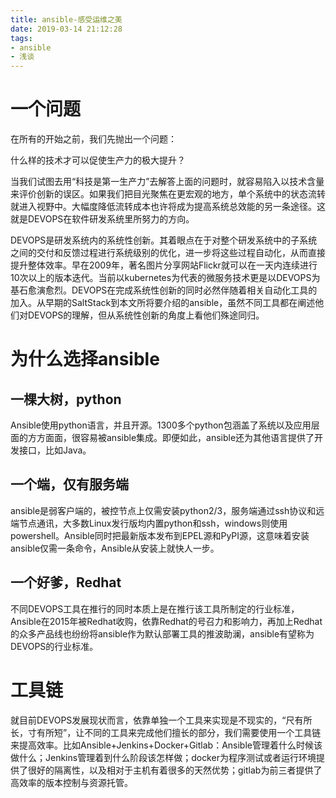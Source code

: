 ```yaml
---
title: ansible-感受运维之美
date: 2019-03-14 21:12:28
tags:
- ansible
- 浅谈
---
```


# 一个问题

在所有的开始之前，我们先抛出一个问题：

什么样的技术才可以促使生产力的极大提升？

当我们试图去用“科技是第一生产力”去解答上面的问题时，就容易陷入以技术含量来评价创新的误区。如果我们把目光聚焦在更宏观的地方，单个系统中的状态流转就进入视野中。大幅度降低流转成本也许将成为提高系统总效能的另一条途径。这就是DEVOPS在软件研发系统里所努力的方向。



<!--more-->

DEVOPS是研发系统内的系统性创新。其着眼点在于对整个研发系统中的子系统之间的交付和反馈过程进行系统级别的优化，进一步将这些过程自动化，从而直接提升整体效率。早在2009年，著名图片分享网站Flickr就可以在一天内连续进行10次以上的版本迭代。当前以kubernetes为代表的微服务技术更是以DEVOPS为基石愈演愈烈。DEVOPS在完成系统性创新的同时必然伴随着相关自动化工具的加入。从早期的SaltStack到本文所将要介绍的ansible，虽然不同工具都在阐述他们对DEVOPS的理解，但从系统性创新的角度上看他们殊途同归。

# 为什么选择ansible

## 一棵大树，python
Ansible使用python语言，并且开源。1300多个python包涵盖了系统以及应用层面的方方面面，很容易被ansible集成。即便如此，ansible还为其他语言提供了开发接口，比如Java。
## 一个端，仅有服务端
ansible是弱客户端的，被控节点上仅需安装python2/3，服务端通过ssh协议和远端节点通讯，大多数Linux发行版均内置python和ssh，windows则使用powershell。Ansible同时把最新版本发布到EPEL源和PyPI源，这意味着安装ansible仅需一条命令，Ansible从安装上就快人一步。
## 一个好爹，Redhat
不同DEVOPS工具在推行的同时本质上是在推行该工具所制定的行业标准，Ansible在2015年被Redhat收购，依靠Redhat的号召力和影响力，再加上Redhat的众多产品线也纷纷将ansible作为默认部署工具的推波助澜，ansible有望称为DEVOPS的行业标准。

# 工具链

就目前DEVOPS发展现状而言，依靠单独一个工具来实现是不现实的，“尺有所长，寸有所短”，让不同的工具来完成他们擅长的部分，我们需要使用一个工具链来提高效率。比如Ansible+Jenkins+Docker+Gitlab：Ansible管理着什么时候该做什么；Jenkins管理着到什么阶段该怎样做；docker为程序测试或者运行环境提供了很好的隔离性，以及相对于主机有着很多的天然优势；gitlab为前三者提供了高效率的版本控制与资源托管。

